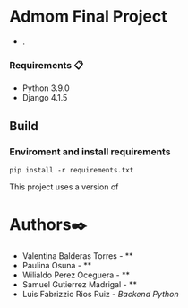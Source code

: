 # Admom Final Project

- .

### Requirements 📋
- Python 3.9.0
- Django 4.1.5

## Build
### Enviroment and install requirements

`pip install -r requirements.txt`

This project uses a version of 

# Authors✒️
- Valentina Balderas Torres - ** 
- Paulina Osuna - ** 
- Wilialdo Perez Oceguera - ** 
- Samuel Gutierrez Madrigal - ** 
- Luis Fabrizzio Rios Ruiz - *Backend Python* 

